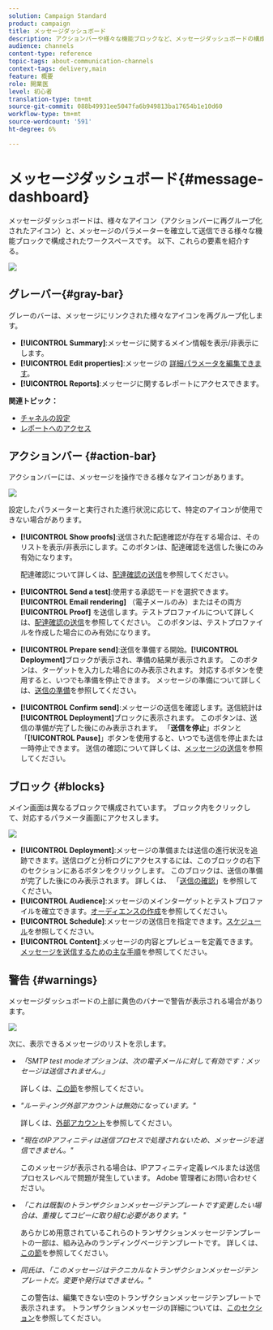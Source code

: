 ```yaml
---
solution: Campaign Standard
product: campaign
title: メッセージダッシュボード
description: アクションバーや様々な機能ブロックなど、メッセージダッシュボードの構成要素を確認します。
audience: channels
content-type: reference
topic-tags: about-communication-channels
context-tags: delivery,main
feature: 概要
role: 開業医
level: 初心者
translation-type: tm+mt
source-git-commit: 088b49931ee5047fa6b949813ba17654b1e10d60
workflow-type: tm+mt
source-wordcount: '591'
ht-degree: 6%

---
```



# メッセージダッシュボード{#message-dashboard}

メッセージダッシュボードは、様々なアイコン（アクションバーに再グループ化されたアイコン）と、メッセージのパラメーターを確立して送信できる様々な機能ブロックで構成されたワークスペースです。 以下、これらの要素を紹介する。

![](assets/delivery_dashboard_2.png)

## グレーバー{#gray-bar}

グレーのバーは、メッセージにリンクされた様々なアイコンを再グループ化します。

* **[!UICONTROL Summary]**:メッセージに関するメイン情報を表示/非表示にします。
* **[!UICONTROL Edit properties]**:メッセージの [詳細パラメータを編集できます](../../administration/using/configuring-email-channel.md#list-of-email-properties)。
* **[!UICONTROL Reports]**:メッセージに関するレポートにアクセスできます。

**関連トピック：**

* [チャネルの設定](../../administration/using/about-channel-configuration.md)
* [レポートへのアクセス](../../reporting/using/about-dynamic-reports.md)

## アクションバー {#action-bar}

アクションバーには、メッセージを操作できる様々なアイコンがあります。

![](assets/delivery_dashboard_4.png)

設定したパラメーターと実行された進行状況に応じて、特定のアイコンが使用できない場合があります。

* **[!UICONTROL Show proofs]**:送信された配達確認が存在する場合は、そのリストを表示/非表示にします。このボタンは、配達確認を送信した後にのみ有効になります。

   配達確認について詳しくは、[配達確認の送信](../../sending/using/sending-proofs.md)を参照してください。

* **[!UICONTROL Send a test]**:使用する承認モードを選択できます。 **[!UICONTROL Email rendering]** （電子メールのみ）またはその両方 **[!UICONTROL Proof]** を送信します。テストプロファイルについて詳しくは、[配達確認の送信](../../sending/using/sending-proofs.md)を参照してください。 このボタンは、テストプロファイルを作成した場合にのみ有効になります。

* **[!UICONTROL Prepare send]**:送信を準備する開始。**[!UICONTROL Deployment]**&#x200B;ブロックが表示され、準備の結果が表示されます。 このボタンは、ターゲットを入力した場合にのみ表示されます。 対応するボタンを使用すると、いつでも準備を停止できます。 メッセージの準備について詳しくは、[送信の準備](../../sending/using/preparing-the-send.md)を参照してください。

* **[!UICONTROL Confirm send]**:メッセージの送信を確認します。送信統計は&#x200B;**[!UICONTROL Deployment]**&#x200B;ブロックに表示されます。 このボタンは、送信の準備が完了した後にのみ表示されます。 「**送信を停止**」ボタンと「**[!UICONTROL Pause]**」ボタンを使用すると、いつでも送信を停止または一時停止できます。 送信の確認について詳しくは、[メッセージの送信](../../sending/using/confirming-the-send.md)を参照してください。

## ブロック {#blocks}

メイン画面は異なるブロックで構成されています。 ブロック内をクリックして、対応するパラメータ画面にアクセスします。

![](assets/delivery_dashboard_3.png)

* **[!UICONTROL Deployment]**:メッセージの準備または送信の進行状況を追跡できます。送信ログと分析ログにアクセスするには、このブロックの右下のセクションにあるボタンをクリックします。 このブロックは、送信の準備が完了した後にのみ表示されます。 詳しくは、 「[送信の確認](../../sending/using/confirming-the-send.md)」を参照してください。
* **[!UICONTROL Audience]**:メッセージのメインターゲットとテストプロファイルを確立できます。[オーディエンスの作成](../../audiences/using/creating-audiences.md)を参照してください。
* **[!UICONTROL Schedule]**:メッセージの送信日を指定できます。[スケジュール](../../sending/using/about-scheduling-messages.md)を参照してください。
* **[!UICONTROL Content]**:メッセージの内容とプレビューを定義できます。[メッセージを送信するための主な手順](../../channels/using/key-steps-to-send-a-message.md)を参照してください。

## 警告 {#warnings}

メッセージダッシュボードの上部に黄色のバナーで警告が表示される場合があります。

![](assets/delivery_dashboard_warnings.png)

次に、表示できるメッセージのリストを示します。

* *「SMTP test modeオプションは、次の電子メールに対して有効です：メッセージは送信されません。」*

   詳しくは、[この節](../../administration/using/configuring-email-channel.md#smtp-test-mode)を参照してください。

* *&quot;ルーティング外部アカウントは無効になっています。&quot;*

   詳しくは、[外部アカウント](../../administration/using/external-accounts.md)を参照してください。

* *&quot;現在のIPアフィニティは送信プロセスで処理されないため、メッセージを送信できません。&quot;*

   このメッセージが表示される場合は、IPアフィニティ定義レベルまたは送信プロセスレベルで問題が発生しています。 Adobe 管理者にお問い合わせください。

* *「これは既製のトランザクションメッセージテンプレートです変更したい場合は、重複してコピーに取り組む必要があります。&quot;*

   あらかじめ用意されているこれらのトランザクションメッセージテンプレートの一部は、組み込みのランディングページテンプレートです。 詳しくは、[この節](../../channels/using/landing-page-templates.md)を参照してください。

* *同氏は、「このメッセージはテクニカルなトランザクションメッセージテンプレートだ。変更や発行はできません。&quot;*

   この警告は、編集できない空のトランザクションメッセージテンプレートで表示されます。 トランザクションメッセージの詳細については、[このセクション](../../channels/using/getting-started-with-transactional-msg.md)を参照してください。
